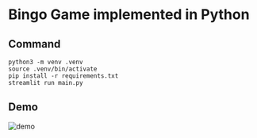 # Bingo Game implemented in Python

## Command

```
python3 -m venv .venv
source .venv/bin/activate
pip install -r requirements.txt
streamlit run main.py
```

## Demo

![demo](assets/demo.gif)